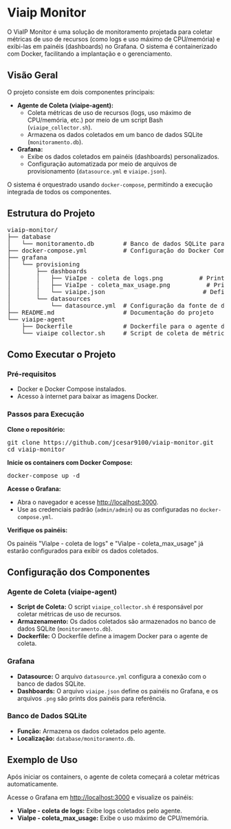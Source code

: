 <h1>Viaip Monitor</h1>

<p>
  O ViaIP Monitor é uma solução de monitoramento projetada para coletar métricas de uso de recursos (como logs e uso máximo de CPU/memória) e exibi-las em painéis (dashboards) no Grafana. O sistema é containerizado com Docker, facilitando a implantação e o gerenciamento.
</p>

<h2>Visão Geral</h2>
<p>O projeto consiste em dois componentes principais:</p>
<ul>
  <li>
    <strong>Agente de Coleta (viaipe-agent):</strong>
    <ul>
      <li>Coleta métricas de uso de recursos (logs, uso máximo de CPU/memória, etc.) por meio de um script Bash (<code>viaipe_collector.sh</code>).</li>
      <li>Armazena os dados coletados em um banco de dados SQLite (<code>monitoramento.db</code>).</li>
    </ul>
  </li>
  <li>
    <strong>Grafana:</strong>
    <ul>
      <li>Exibe os dados coletados em painéis (dashboards) personalizados.</li>
      <li>Configuração automatizada por meio de arquivos de provisionamento (<code>datasource.yml</code> e <code>viaipe.json</code>).</li>
    </ul>
  </li>
</ul>
<p>
  O sistema é orquestrado usando <code>docker-compose</code>, permitindo a execução integrada de todos os componentes.
</p>

<h2>Estrutura do Projeto</h2>
<pre>
viaip-monitor/
├── database
│   └── monitoramento.db        # Banco de dados SQLite para armazenar métricas
├── docker-compose.yml          # Configuração do Docker Compose para orquestração
├── grafana
│   └── provisioning
│       ├── dashboards
│       │   ├── ViaIpe - coleta de logs.png          # Print do painel de logs
│       │   ├── ViaIpe - coleta_max_usage.png          # Print do painel de uso máximo
│       │   └── viaipe.json                           # Definição do painel no Grafana
│       └── datasources
│           └── datasource.yml  # Configuração da fonte de dados do Grafana
├── README.md                   # Documentação do projeto
└── viaipe-agent
    ├── Dockerfile              # Dockerfile para o agente de coleta
    └── viaipe_collector.sh     # Script de coleta de métricas
</pre>

<h2>Como Executar o Projeto</h2>
<h3>Pré-requisitos</h3>
<ul>
  <li>Docker e Docker Compose instalados.</li>
  <li>Acesso à internet para baixar as imagens Docker.</li>
</ul>

<h3>Passos para Execução</h3>
<p><strong>Clone o repositório:</strong></p>
<pre>
git clone https://github.com/jcesar9100/viaip-monitor.git
cd viaip-monitor
</pre>

<p><strong>Inicie os containers com Docker Compose:</strong></p>
<pre>
docker-compose up -d
</pre>

<p><strong>Acesse o Grafana:</strong></p>
<ul>
  <li>Abra o navegador e acesse <a href="http://localhost:3000" target="_blank">http://localhost:3000</a>.</li>
  <li>Use as credenciais padrão (<code>admin/admin</code>) ou as configuradas no <code>docker-compose.yml</code>.</li>
</ul>

<p><strong>Verifique os painéis:</strong></p>
<p>
  Os painéis "ViaIpe - coleta de logs" e "ViaIpe - coleta_max_usage" já estarão configurados para exibir os dados coletados.
</p>

<h2>Configuração dos Componentes</h2>
<h3>Agente de Coleta (viaipe-agent)</h3>
<ul>
  <li><strong>Script de Coleta:</strong> O script <code>viaipe_collector.sh</code> é responsável por coletar métricas de uso de recursos.</li>
  <li><strong>Armazenamento:</strong> Os dados coletados são armazenados no banco de dados SQLite (<code>monitoramento.db</code>).</li>
  <li><strong>Dockerfile:</strong> O Dockerfile define a imagem Docker para o agente de coleta.</li>
</ul>

<h3>Grafana</h3>
<ul>
  <li><strong>Datasource:</strong> O arquivo <code>datasource.yml</code> configura a conexão com o banco de dados SQLite.</li>
  <li><strong>Dashboards:</strong> O arquivo <code>viaipe.json</code> define os painéis no Grafana, e os arquivos <code>.png</code> são prints dos painéis para referência.</li>
</ul>

<h3>Banco de Dados SQLite</h3>
<ul>
  <li><strong>Função:</strong> Armazena os dados coletados pelo agente.</li>
  <li><strong>Localização:</strong> <code>database/monitoramento.db</code>.</li>
</ul>

<h2>Exemplo de Uso</h2>
<p>
  Após iniciar os containers, o agente de coleta começará a coletar métricas automaticamente.
</p>
<p>
  Acesse o Grafana em <a href="http://localhost:3000" target="_blank">http://localhost:3000</a> e visualize os painéis:
</p>
<ul>
  <li><strong>ViaIpe - coleta de logs:</strong> Exibe logs coletados pelo agente.</li>
  <li><strong>ViaIpe - coleta_max_usage:</strong> Exibe o uso máximo de CPU/memória.</li>
</ul>
